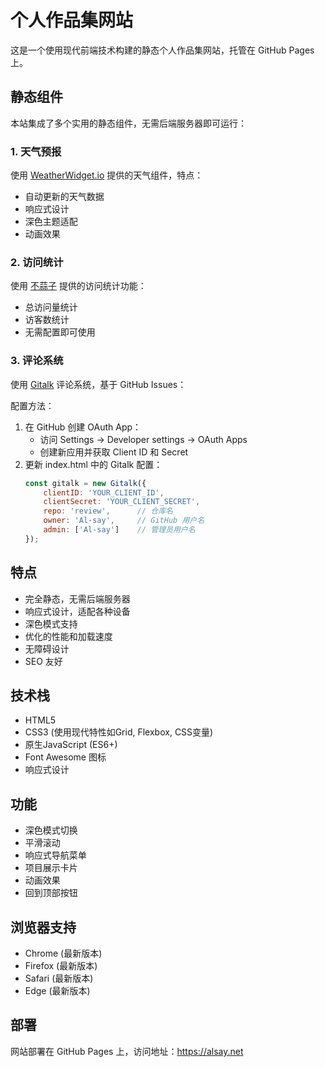 # 个人作品集网站

这是一个使用现代前端技术构建的静态个人作品集网站，托管在 GitHub Pages 上。

## 静态组件

本站集成了多个实用的静态组件，无需后端服务器即可运行：

### 1. 天气预报
使用 [WeatherWidget.io](https://weatherwidget.io) 提供的天气组件，特点：
- 自动更新的天气数据
- 响应式设计
- 深色主题适配
- 动画效果

### 2. 访问统计
使用 [不蒜子](https://busuanzi.ibruce.info/) 提供的访问统计功能：
- 总访问量统计
- 访客数统计
- 无需配置即可使用

### 3. 评论系统
使用 [Gitalk](https://github.com/gitalk/gitalk) 评论系统，基于 GitHub Issues：

配置方法：
1. 在 GitHub 创建 OAuth App：
   - 访问 Settings -> Developer settings -> OAuth Apps
   - 创建新应用并获取 Client ID 和 Secret
2. 更新 index.html 中的 Gitalk 配置：
   ```javascript
   const gitalk = new Gitalk({
       clientID: 'YOUR_CLIENT_ID',
       clientSecret: 'YOUR_CLIENT_SECRET',
       repo: 'review',      // 仓库名
       owner: 'Al-say',     // GitHub 用户名
       admin: ['Al-say']    // 管理员用户名
   });
   ```

## 特点

- 完全静态，无需后端服务器
- 响应式设计，适配各种设备
- 深色模式支持
- 优化的性能和加载速度
- 无障碍设计
- SEO 友好

## 技术栈

- HTML5
- CSS3 (使用现代特性如Grid, Flexbox, CSS变量)
- 原生JavaScript (ES6+)
- Font Awesome 图标
- 响应式设计

## 功能

- 深色模式切换
- 平滑滚动
- 响应式导航菜单
- 项目展示卡片
- 动画效果
- 回到顶部按钮

## 浏览器支持

- Chrome (最新版本)
- Firefox (最新版本)
- Safari (最新版本)
- Edge (最新版本)

## 部署

网站部署在 GitHub Pages 上，访问地址：https://alsay.net
